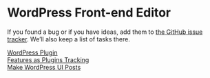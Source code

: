 # WordPress Front-end Editor

If you found a bug or if you have ideas, add them to [the GitHub issue tracker](https://github.com/avryl/wp-front-end-editor/issues/new). We’ll also keep a list of tasks there.

[WordPress Plugin](http://wordpress.org/plugins/wp-front-end-editor/)  
[Features as Plugins Tracking](http://make.wordpress.org/core/features-as-plugins/)  
[Make WordPress UI Posts](http://make.wordpress.org/ui/tag/front-end-editor/)
